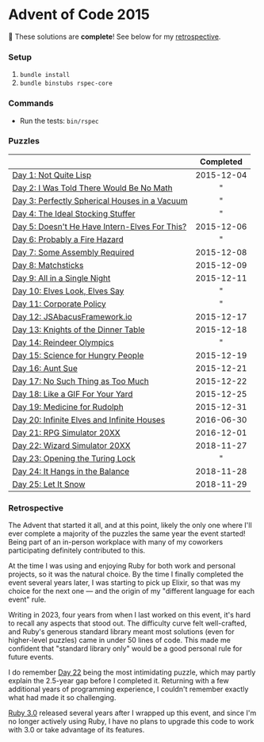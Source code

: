 # Advent of Code 2015

🏁 These solutions are **complete**!
See below for my [retrospective](#retrospective).


### Setup

1. `bundle install`
2. `bundle binstubs rspec-core`


### Commands

* Run the tests: `bin/rspec`


### Puzzles

&nbsp;                                                   | Completed
-------------------------------------------------------- | :--------:
[Day 1: Not Quite Lisp](days/01)                         | 2015-12-04
[Day 2: I Was Told There Would Be No Math](days/02)      |          "
[Day 3: Perfectly Spherical Houses in a Vacuum](days/03) |          "
[Day 4: The Ideal Stocking Stuffer](days/04)             |          "
[Day 5: Doesn't He Have Intern-Elves For This?](days/05) | 2015-12-06
[Day 6: Probably a Fire Hazard](days/06)                 |          "
[Day 7: Some Assembly Required](days/07)                 | 2015-12-08
[Day 8: Matchsticks](days/08)                            | 2015-12-09
[Day 9: All in a Single Night](days/09)                  | 2015-12-11
[Day 10: Elves Look, Elves Say](days/10)                 |          "
[Day 11: Corporate Policy](days/11)                      |          "
[Day 12: JSAbacusFramework.io](days/12)                  | 2015-12-17
[Day 13: Knights of the Dinner Table](days/13)           | 2015-12-18
[Day 14: Reindeer Olympics](days/14)                     |          "
[Day 15: Science for Hungry People](days/15)             | 2015-12-19
[Day 16: Aunt Sue](days/16)                              | 2015-12-21
[Day 17: No Such Thing as Too Much](days/17)             | 2015-12-22
[Day 18: Like a GIF For Your Yard](days/18)              | 2015-12-25
[Day 19: Medicine for Rudolph](days/19)                  | 2015-12-31
[Day 20: Infinite Elves and Infinite Houses](days/20)    | 2016-06-30
[Day 21: RPG Simulator 20XX](days/21)                    | 2016-12-01
[Day 22: Wizard Simulator 20XX](days/22)                 | 2018-11-27
[Day 23: Opening the Turing Lock](days/23)               |          "
[Day 24: It Hangs in the Balance](days/24)               | 2018-11-28
[Day 25: Let It Snow](days/25)                           | 2018-11-29


### Retrospective

The Advent that started it all, and at this point, likely the only one where
I'll ever complete a majority of the puzzles the same year the event started!
Being part of an in-person workplace with many of my coworkers participating
definitely contributed to this.

At the time I was using and enjoying Ruby for both work and personal projects,
so it was the natural choice. By the time I finally completed the event several
years later, I was starting to pick up Elixir, so that was my choice for the
next one — and the origin of my "different language for each event" rule.

Writing in 2023, four years from when I last worked on this event, it's hard to
recall any aspects that stood out. The difficulty curve felt well-crafted, and
Ruby's generous standard library meant most solutions (even for higher-level
puzzles) came in under 50 lines of code. This made me confident that "standard
library only" would be a good personal rule for future events.

I do remember [Day 22](days/22) being the most intimidating puzzle, which may
partly explain the 2.5-year gap before I completed it. Returning with a few
additional years of programming experience, I couldn't remember exactly what
had made it so challenging.

[Ruby 3.0](https://www.ruby-lang.org/en/news/2020/12/25/ruby-3-0-0-released/)
released several years after I wrapped up this event, and since I'm no longer
actively using Ruby, I have no plans to upgrade this code to work with 3.0 or
take advantage of its features.
